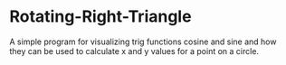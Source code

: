 # Rotating-Right-Triangle
A simple program for visualizing trig functions cosine and sine and how they can be used to calculate x and y values for a point on a circle.

